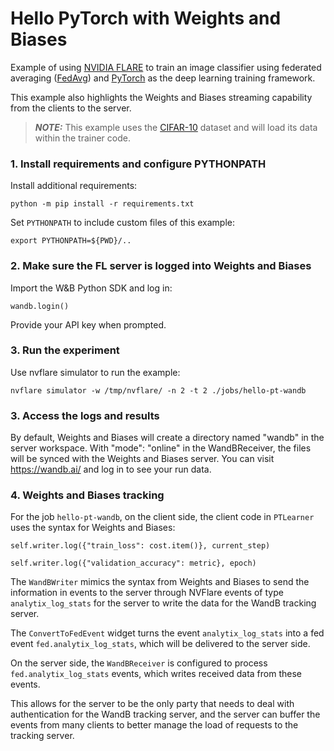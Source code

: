 # Hello PyTorch with Weights and Biases

Example of using [NVIDIA FLARE](https://nvflare.readthedocs.io/en/main/index.html) to train an image classifier
using federated averaging ([FedAvg](https://arxiv.org/abs/1602.05629)) and [PyTorch](https://pytorch.org/)
as the deep learning training framework.

This example also highlights the Weights and Biases streaming capability from the clients to the server.

> **_NOTE:_** This example uses the [CIFAR-10](https://www.cs.toronto.edu/~kriz/cifar.html) dataset and will load its data within the trainer code.

### 1. Install requirements and configure PYTHONPATH

Install additional requirements:

```
python -m pip install -r requirements.txt
```

Set `PYTHONPATH` to include custom files of this example:
```
export PYTHONPATH=${PWD}/..
```

### 2. Make sure the FL server is logged into Weights and Biases

Import the W&B Python SDK and log in:

```
wandb.login()
```

Provide your API key when prompted.

### 3. Run the experiment

Use nvflare simulator to run the example:

```
nvflare simulator -w /tmp/nvflare/ -n 2 -t 2 ./jobs/hello-pt-wandb
```

### 3. Access the logs and results

By default, Weights and Biases will create a directory named "wandb" in the server workspace. With "mode": "online" in the WandBReceiver, the
files will be synced with the Weights and Biases server. You can visit https://wandb.ai/ and log in to see your run data.

### 4. Weights and Biases tracking

For the job `hello-pt-wandb`, on the client side, the client code in `PTLearner` uses the syntax for Weights and Biases:

```
self.writer.log({"train_loss": cost.item()}, current_step)

self.writer.log({"validation_accuracy": metric}, epoch)
```

The `WandBWriter` mimics the syntax from Weights and Biases to send the information in events to the server through NVFlare events
of type `analytix_log_stats` for the server to write the data for the WandB tracking server.

The `ConvertToFedEvent` widget turns the event `analytix_log_stats` into a fed event `fed.analytix_log_stats`,
which will be delivered to the server side.

On the server side, the `WandBReceiver` is configured to process `fed.analytix_log_stats` events,
which writes received data from these events.

This allows for the server to be the only party that needs to deal with authentication for the WandB tracking server, and the server
can buffer the events from many clients to better manage the load of requests to the tracking server.
